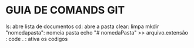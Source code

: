 # GUIA DE COMANDS GIT 

ls: abre lista de documentos
cd: abre a pasta
clear: limpa
mkdir "nomedapasta": nomeia pasta
echo "# nomedaPasta" >> arquivo.extensão : 
code . : ativa os codigos